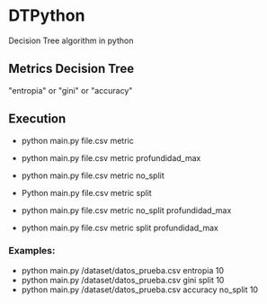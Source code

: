 # DTPython
Decision Tree algorithm in python

## Metrics Decision Tree

"entropia" or "gini" or "accuracy"

## Execution

* python main.py file.csv metric

* python main.py file.csv metric profundidad_max

* python main.py file.csv metric no_split 

* Python main.py file.csv metric split

* python main.py file.csv metric no_split profundidad_max

* python main.py file.csv metric split profundidad_max

### Examples: 

* python main.py /dataset/datos_prueba.csv entropia 10
* python main.py /dataset/datos_prueba.csv gini split 10
* python main.py /dataset/datos_prueba.csv accuracy no_split 10
